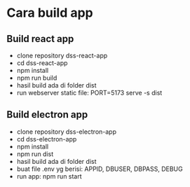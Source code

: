 # Cara build app

## Build react app

- clone repository dss-react-app
- cd dss-react-app
- npm install
- npm run build
- hasil build ada di folder dist
- run webserver static file: PORT=5173 serve -s dist

## Build electron app

- clone repository dss-electron-app
- cd dss-electron-app
- npm install
- npm run dist
- hasil build ada di folder dist
- buat file .env yg berisi: APPID, DBUSER, DBPASS, DEBUG
- run app: npm run start


